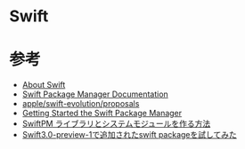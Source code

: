 Swift
======


参考
====

- [About Swift](https://developer.apple.com/library/content/documentation/Swift/Conceptual/Swift_Programming_Language/index.html#//apple_ref/doc/uid/TP40014097-CH3-ID0)
- [Swift Package Manager Documentation](https://github.com/apple/swift-package-manager/tree/master/Documentation)
- [apple/swift-evolution/proposals](https://github.com/apple/swift-evolution/tree/master/proposals)
- [Getting Started the Swift Package Manager](http://jpmartha.hatenablog.jp/entry/2016/05/22/154721)
- [SwiftPM ライブラリとシステムモジュールを作る方法](http://qiita.com/_tid_/items/bb1b504b28d80153937b)
- [Swift3.0-preview-1で追加されたswift packageを試してみた](http://moapp.hateblo.jp/entry/2016/06/06/013711)
